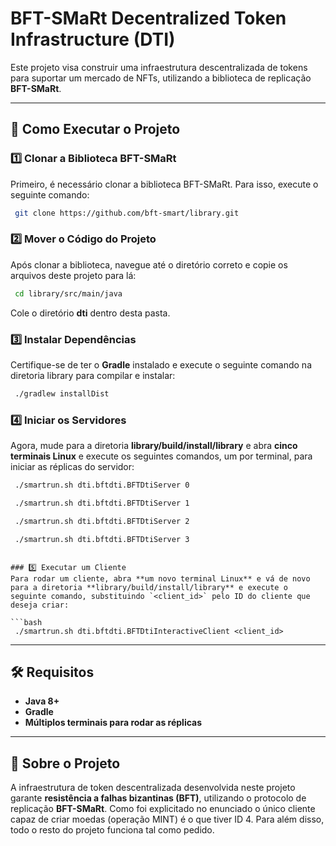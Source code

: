 # BFT-SMaRt Decentralized Token Infrastructure (DTI)

Este projeto visa construir uma infraestrutura descentralizada de tokens para suportar um mercado de NFTs, utilizando a biblioteca de replicação **BFT-SMaRt**.

---

## 🚀 Como Executar o Projeto

### 1️⃣ Clonar a Biblioteca BFT-SMaRt
Primeiro, é necessário clonar a biblioteca BFT-SMaRt. Para isso, execute o seguinte comando:

```bash
 git clone https://github.com/bft-smart/library.git
```

### 2️⃣ Mover o Código do Projeto
Após clonar a biblioteca, navegue até o diretório correto e copie os arquivos deste projeto para lá:

```bash
 cd library/src/main/java
```

Cole o diretório **dti** dentro desta pasta.

### 3️⃣ Instalar Dependências
Certifique-se de ter o **Gradle** instalado e execute o seguinte comando na diretoria library para compilar e instalar:

```bash
 ./gradlew installDist
```

### 4️⃣ Iniciar os Servidores
Agora, mude para a diretoria **library/build/install/library** e abra **cinco terminais Linux** e execute os seguintes comandos, um por terminal, para iniciar as réplicas do servidor:

```bash
 ./smartrun.sh dti.bftdti.BFTDtiServer 0
```

```bash
 ./smartrun.sh dti.bftdti.BFTDtiServer 1
```

```bash
 ./smartrun.sh dti.bftdti.BFTDtiServer 2
```

```bash
 ./smartrun.sh dti.bftdti.BFTDtiServer 3
```
```

### 5️⃣ Executar um Cliente
Para rodar um cliente, abra **um novo terminal Linux** e vá de novo para a diretoria **library/build/install/library** e execute o seguinte comando, substituindo `<client_id>` pelo ID do cliente que deseja criar:

```bash
 ./smartrun.sh dti.bftdti.BFTDtiInteractiveClient <client_id>
```

---

## 🛠️ Requisitos
- **Java 8+**
- **Gradle**
- **Múltiplos terminais para rodar as réplicas**

---

## 📌 Sobre o Projeto
A infraestrutura de token descentralizada desenvolvida neste projeto garante **resistência a falhas bizantinas (BFT)**, utilizando o protocolo de replicação **BFT-SMaRt**. Como foi explicitado no enunciado o único cliente capaz de criar moedas (operação MINT) é o que tiver ID 4. Para além disso, todo o resto do projeto funciona tal como pedido.
